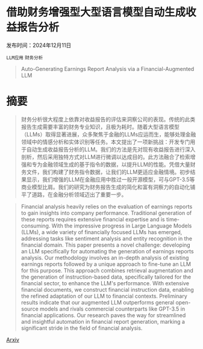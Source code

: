 # 借助财务增强型大型语言模型自动生成收益报告分析

发布时间：2024年12月11日

`LLM应用` `财务分析`

> Auto-Generating Earnings Report Analysis via a Financial-Augmented LLM

# 摘要

> 财务分析很大程度上依靠对收益报告的评估来洞察公司的表现。传统的此类报告生成需要丰富的财务专业知识，且极为耗时。随着大型语言模型（LLMs）取得显著进展，众多聚焦于金融的LLMs应运而生，能够处理金融领域中的情感分析和实体识别等任务。本文提出了一项新挑战：开发专门用于自动生成收益报告分析的LLM。我们的方法是先对现有收益报告进行深入剖析，然后采用独特方式对LLM进行微调以达成目的。此方法融合了检索增强和专为金融领域生成的基于指令的数据，以提升LLM的性能。凭借大量财务文件，我们构建了财务指令数据，让我们的LLM更适应金融情境。初步结果显示，我们增强的LLM在金融应用中胜过一般开源模型，可与GPT-3.5等商业模型比肩。我们的研究为财务报告生成的简化和富有洞察力的自动化铺平了道路，在金融分析领域迈出了重要一步。

> Financial analysis heavily relies on the evaluation of earnings reports to gain insights into company performance. Traditional generation of these reports requires extensive financial expertise and is time-consuming. With the impressive progress in Large Language Models (LLMs), a wide variety of financially focused LLMs has emerged, addressing tasks like sentiment analysis and entity recognition in the financial domain. This paper presents a novel challenge: developing an LLM specifically for automating the generation of earnings reports analysis. Our methodology involves an in-depth analysis of existing earnings reports followed by a unique approach to fine-tune an LLM for this purpose. This approach combines retrieval augmentation and the generation of instruction-based data, specifically tailored for the financial sector, to enhance the LLM's performance. With extensive financial documents, we construct financial instruction data, enabling the refined adaptation of our LLM to financial contexts. Preliminary results indicate that our augmented LLM outperforms general open-source models and rivals commercial counterparts like GPT-3.5 in financial applications. Our research paves the way for streamlined and insightful automation in financial report generation, marking a significant stride in the field of financial analysis.

[Arxiv](https://arxiv.org/abs/2412.08179)